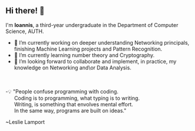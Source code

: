 ### <h2>Hi there! 👋</h2>
I'm **Ioannis**, a third-year undergraduate in the Department of Computer Science, AUTH. <br/>

- 🔭 I’m currently working on deeper understanding Networking principals, finishing Machine Learning projects and Pattern Recognition.
- 🌱 I’m currently learning number theory and Cryptography.
- 💬 I’m looking forward to collaborate and implement, in practice, my knowledge on Networking and\or Data Analysis.

<br />
<br />
-💡 "People confuse programming with coding.<br />
&nbsp;&nbsp;&nbsp;&nbsp;&nbsp; Coding is to programming, what typing is to writing.<br />
&nbsp;&nbsp;&nbsp;&nbsp;&nbsp; Writing, is something that envolves mental effort.<br />
&nbsp;&nbsp;&nbsp;&nbsp;&nbsp; In the same way, programs are built on ideas."<br />

~Leslie Lamport
